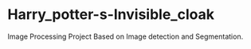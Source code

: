 # Harry_potter-s-Invisible_cloak
Image Processing Project
Based on Image detection and Segmentation.
